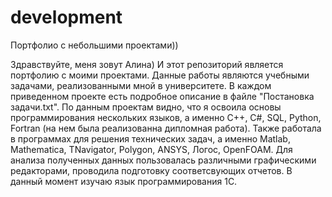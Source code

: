 # development
Портфолио с небольшими проектами))

Здравствуйте, меня зовут Алина) И этот репозиторий является портфолию с моими проектами. Данные работы являются учебными задачами, реализованными мной в университете. В каждом приведенном проекте есть подробное описание в файле "Постановка задачи.txt". По данным проектам видно, что я освоила основы программирования нескольких языков, а именно C++, C#, SQL, Python, Fortran (на нем была реализованна дипломная работа). Также работала в программах для решения технических задач, а именно Matlab, Mathematica, TNavigator, Polygon, ANSYS, Логос, OpenFOAM. Для анализа полученных данных пользовалась различными графическими редакторами, проводила подготовку соответсвующих отчетов. В данный момент изучаю язык программирования 1C.



